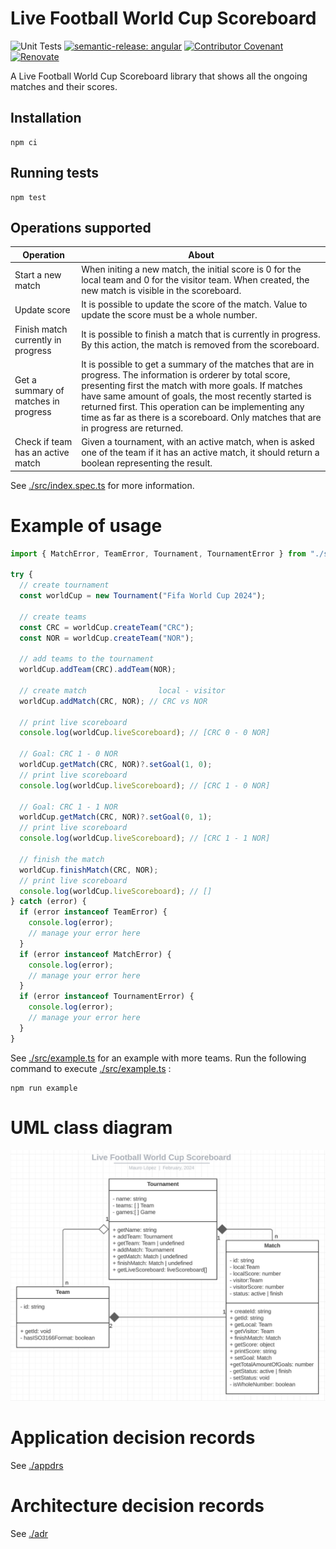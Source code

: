 # Live Football World Cup Scoreboard

![Unit Tests](https://github.com/MLopezJ/Live-Football-World-Cup-Scoreboard/actions/workflows/test-and-release.yaml/badge.svg)
[![semantic-release: angular](https://img.shields.io/badge/semantic--release-angular-e10079?logo=semantic-release)](https://github.com/semantic-release/semantic-release)
[![Contributor Covenant](https://img.shields.io/badge/Contributor%20Covenant-2.1-4baaaa.svg)](code_of_conduct.md)
[![Renovate](https://img.shields.io/badge/renovate-enabled-brightgreen.svg)](https://renovatebot.com)

A Live Football World Cup Scoreboard library that shows all the ongoing matches and their scores.

## Installation

```
npm ci
```

## Running tests

```
npm test
```

## Operations supported

| Operation                            | About                                                                                                                                                                                                                                                                                                                                                                       |
| ------------------------------------ | --------------------------------------------------------------------------------------------------------------------------------------------------------------------------------------------------------------------------------------------------------------------------------------------------------------------------------------------------------------------------- |
| Start a new match                    | When initing a new match, the initial score is 0 for the local team and 0 for the visitor team. When created, the new match is visible in the scoreboard.                                                                                                                                                                                                                   |
| Update score                         | It is possible to update the score of the match. Value to update the score must be a whole number.                                                                                                                                                                                                                                                                          |
| Finish match currently in progress   | It is possible to finish a match that is currently in progress. By this action, the match is removed from the scoreboard.                                                                                                                                                                                                                                                   |
| Get a summary of matches in progress | It is possible to get a summary of the matches that are in progress. The information is orderer by total score, presenting first the match with more goals. If matches have same amount of goals, the most recently started is returned first. This operation can be implementing any time as far as there is a scoreboard. Only matches that are in progress are returned. |
| Check if team has an active match    | Given a tournament, with an active match, when is asked one of the team if it has an active match, it should return a boolean representing the result.                                                                                                                                                                                                                      |

See [./src/index.spec.ts](./src/index.spec.ts) for more information.

# Example of usage

```TypeScript
import { MatchError, TeamError, Tournament, TournamentError } from "./src/index";

try {
  // create tournament
  const worldCup = new Tournament("Fifa World Cup 2024");

  // create teams
  const CRC = worldCup.createTeam("CRC");
  const NOR = worldCup.createTeam("NOR");

  // add teams to the tournament
  worldCup.addTeam(CRC).addTeam(NOR);

  // create match                local - visitor
  worldCup.addMatch(CRC, NOR); // CRC vs NOR

  // print live scoreboard
  console.log(worldCup.liveScoreboard); // [CRC 0 - 0 NOR]

  // Goal: CRC 1 - 0 NOR
  worldCup.getMatch(CRC, NOR)?.setGoal(1, 0);
  // print live scoreboard
  console.log(worldCup.liveScoreboard); // [CRC 1 - 0 NOR]

  // Goal: CRC 1 - 1 NOR
  worldCup.getMatch(CRC, NOR)?.setGoal(0, 1);
  // print live scoreboard
  console.log(worldCup.liveScoreboard); // [CRC 1 - 1 NOR]

  // finish the match
  worldCup.finishMatch(CRC, NOR);
  // print live scoreboard
  console.log(worldCup.liveScoreboard); // []
} catch (error) {
  if (error instanceof TeamError) {
    console.log(error);
    // manage your error here
  }
  if (error instanceof MatchError) {
    console.log(error);
    // manage your error here
  }
  if (error instanceof TournamentError) {
    console.log(error);
    // manage your error here
  }
}

```

See [./src/example.ts](./src/example.ts) for an example with more teams. Run the following command to execute [./src/example.ts](./src/example.ts) :

```
npm run example
```

# UML class diagram

![UML class diagram](./img/UML-class-diagram.png)

# Application decision records

See [./appdrs](./appdr/README.md)

# Architecture decision records

See [./adr](./adr/README.md)
